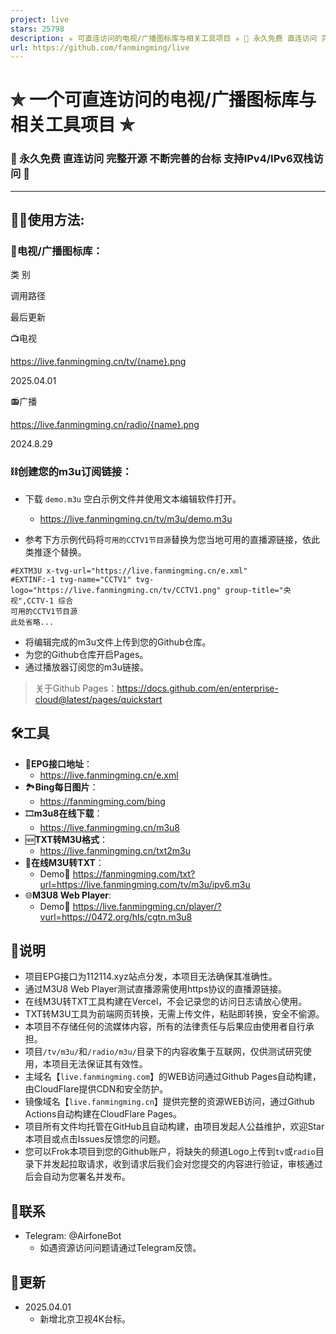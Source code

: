 ```yaml
---
project: live
stars: 25798
description: ✯ 可直连访问的电视/广播图标库与相关工具项目 ✯ 🔕 永久免费 直连访问 完整开源 不断完善的台标 支持IPv4/IPv6双栈访问 🔕
url: https://github.com/fanmingming/live
---
```


✯ 一个可直连访问的电视/广播图标库与相关工具项目 ✯
===========================

### 🔕 永久免费 直连访问 完整开源 不断完善的台标 支持IPv4/IPv6双栈访问 🔕

* * *

🤹‍♂️使用方法:
----------

### 🌇电视/广播图标库：

类 别

调用路径

最后更新

📺电视

https://live.fanmingming.cn/tv/{name}.png

2025.04.01

📻广播

https://live.fanmingming.cn/radio/{name}.png

2024.8.29

### ⛓️创建您的m3u订阅链接：

-   下载 `demo.m3u` 空白示例文件并使用文本编辑软件打开。
    
    -   https://live.fanmingming.cn/tv/m3u/demo.m3u
-   参考下方示例代码将`可用的CCTV1节目源`替换为您当地可用的直播源链接，依此类推逐个替换。
    

```
#EXTM3U x-tvg-url="https://live.fanmingming.cn/e.xml"
#EXTINF:-1 tvg-name="CCTV1" tvg-logo="https://live.fanmingming.cn/tv/CCTV1.png" group-title="央视",CCTV-1 综合
可用的CCTV1节目源
此处省略...
```

-   将编辑完成的m3u文件上传到您的Github仓库。
-   为您的Github仓库开启Pages。
-   通过播放器订阅您的m3u链接。

> 关于Github Pages：https://docs.github.com/en/enterprise-cloud@latest/pages/quickstart

🛠️工具
-----

-   📆**EPG接口地址**：
    -   https://live.fanmingming.cn/e.xml
-   🏞️**Bing每日图片**：
    -   https://fanmingming.com/bing
-   🎞️**m3u8在线下载**：
    -   https://live.fanmingming.cn/m3u8
-   🆕**TXT转M3U格式**：
    -   https://live.fanmingming.cn/txt2m3u
-   📄**在线M3U转TXT**：
    -   Demo🔗 https://fanmingming.com/txt?url=https://live.fanmingming.com/tv/m3u/ipv6.m3u
-   🌐**M3U8 Web Player**:
    -   Demo🔗 https://live.fanmingming.cn/player/?vurl=https://0472.org/hls/cgtn.m3u8

📖说明
----

-   项目EPG接口为112114.xyz站点分发，本项目无法确保其准确性。
-   通过M3U8 Web Player测试直播源需使用https协议的直播源链接。
-   在线M3U转TXT工具构建在Vercel，不会记录您的访问日志请放心使用。
-   TXT转M3U工具为前端网页转换，无需上传文件，粘贴即转换，安全不偷源。
-   本项目不存储任何的流媒体内容，所有的法律责任与后果应由使用者自行承担。
-   项目`/tv/m3u/`和`/radio/m3u/`目录下的内容收集于互联网，仅供测试研究使用，本项目无法保证其有效性。
-   主域名【`live.fanmingming.com`】的WEB访问通过Github Pages自动构建，由CloudFlare提供CDN和安全防护。
-   镜像域名【`live.fanmingming.cn`】提供完整的资源WEB访问，通过Github Actions自动构建在CloudFlare Pages。
-   项目所有文件均托管在GitHub且自动构建，由项目发起人公益维护，欢迎Star本项目或点击Issues反馈您的问题。
-   您可以Frok本项目到您的Github账户，将缺失的频道Logo上传到`tv`或`radio`目录下并发起拉取请求，收到请求后我们会对您提交的内容进行验证，审核通过后会自动为您署名并发布。

📱联系
----

-   Telegram: @AirfoneBot
    -   如遇资源访问问题请通过Telegram反馈。

📔更新
----

-   2025.04.01
    -   新增北京卫视4K台标。
